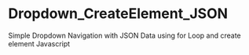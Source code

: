 # Dropdown_CreateElement_JSON
Simple Dropdown Navigation with JSON Data using for Loop and create element Javascript
